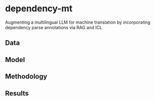 # dependency-mt
Augmenting a multilingual LLM for machine translation by incorporating dependency parse annotations via RAG and ICL

## Data


## Model


## Methodology


## Results




